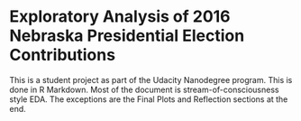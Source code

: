 # Exploratory Analysis of 2016 Nebraska Presidential Election Contributions

This is a student project as part of the Udacity Nanodegree program. 
This is done in R Markdown.
Most of the document is stream-of-consciousness style EDA.
The exceptions are the Final Plots and Reflection sections at the end.
